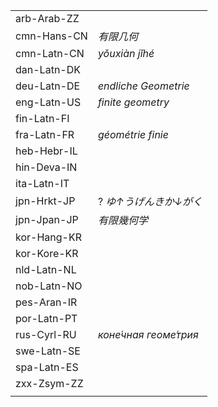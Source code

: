 | | |
|-|-|
| arb-Arab-ZZ |  |
| cmn-Hans-CN | _有限几何_ |
| cmn-Latn-CN | _yǒuxiàn jǐhé_ |
| dan-Latn-DK |  |
| deu-Latn-DE | _endliche Geometrie_ |
| eng-Latn-US | _finite geometry_ |
| fin-Latn-FI |  |
| fra-Latn-FR | _géométrie finie_ |
| heb-Hebr-IL |  |
| hin-Deva-IN |  |
| ita-Latn-IT |  |
| jpn-Hrkt-JP | ? _ゆ↑うげんきか↓がく_ |
| jpn-Jpan-JP | _有限幾何学_ |
| kor-Hang-KR |  |
| kor-Kore-KR |  |
| nld-Latn-NL |  |
| nob-Latn-NO |  |
| pes-Aran-IR |  |
| por-Latn-PT |  |
| rus-Cyrl-RU | _коне́чная геоме́трия_ |
| swe-Latn-SE |  |
| spa-Latn-ES |  |
| zxx-Zsym-ZZ |  |
|  |  |
